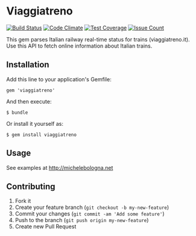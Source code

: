 # Viaggiatreno 

[![Build Status](https://travis-ci.org/mbologna/viaggiatreno.svg)](https://travis-ci.org/mbologna/viaggiatreno)
[![Code Climate](https://codeclimate.com/repos/569a5314b23bff7a6c011fb0/badges/7a1d250d86b806acee6c/gpa.svg)](https://codeclimate.com/repos/569a5314b23bff7a6c011fb0/feed)
[![Test Coverage](https://codeclimate.com/repos/569a5314b23bff7a6c011fb0/badges/7a1d250d86b806acee6c/coverage.svg)](https://codeclimate.com/repos/569a5314b23bff7a6c011fb0/coverage)
[![Issue Count](https://codeclimate.com/repos/569a5314b23bff7a6c011fb0/badges/7a1d250d86b806acee6c/issue_count.svg)](https://codeclimate.com/repos/569a5314b23bff7a6c011fb0/feed)

This gem parses Italian railway real-time status for trains (viaggiatreno.it).
Use this API to fetch online information about Italian trains.

## Installation

Add this line to your application's Gemfile:

    gem 'viaggiatreno'

And then execute:

    $ bundle

Or install it yourself as:

    $ gem install viaggiatreno

## Usage

See examples at http://michelebologna.net

## Contributing

1. Fork it
2. Create your feature branch (`git checkout -b my-new-feature`)
3. Commit your changes (`git commit -am 'Add some feature'`)
4. Push to the branch (`git push origin my-new-feature`)
5. Create new Pull Request
